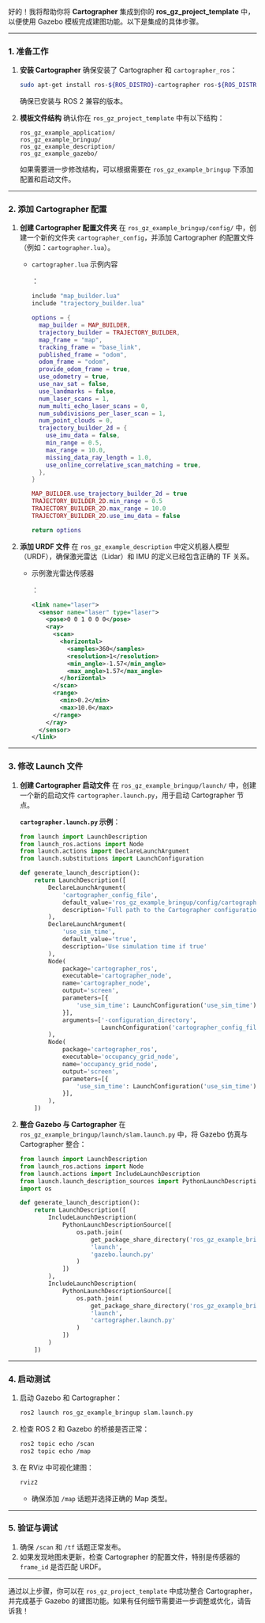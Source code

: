 好的！我将帮助你将 **Cartographer** 集成到你的 **ros_gz_project_template** 中，以便使用 Gazebo 模板完成建图功能。以下是集成的具体步骤。

------

### **1. 准备工作**

1. **安装 Cartographer** 确保安装了 Cartographer 和 `cartographer_ros`：

   ```bash
   sudo apt-get install ros-${ROS_DISTRO}-cartographer ros-${ROS_DISTRO}-cartographer-ros
   ```

   确保已安装与 ROS 2 兼容的版本。

2. **模板文件结构** 确认你在 `ros_gz_project_template` 中有以下结构：

   ```
   ros_gz_example_application/
   ros_gz_example_bringup/
   ros_gz_example_description/
   ros_gz_example_gazebo/
   ```

   如果需要进一步修改结构，可以根据需要在 `ros_gz_example_bringup` 下添加配置和启动文件。

------

### **2. 添加 Cartographer 配置**

1. **创建 Cartographer 配置文件夹** 在 `ros_gz_example_bringup/config/` 中，创建一个新的文件夹 `cartographer_config`，并添加 Cartographer 的配置文件（例如：`cartographer.lua`）。

   - `cartographer.lua` 示例内容

     ：

     ```lua
     include "map_builder.lua"
     include "trajectory_builder.lua"
     
     options = {
       map_builder = MAP_BUILDER,
       trajectory_builder = TRAJECTORY_BUILDER,
       map_frame = "map",
       tracking_frame = "base_link",
       published_frame = "odom",
       odom_frame = "odom",
       provide_odom_frame = true,
       use_odometry = true,
       use_nav_sat = false,
       use_landmarks = false,
       num_laser_scans = 1,
       num_multi_echo_laser_scans = 0,
       num_subdivisions_per_laser_scan = 1,
       num_point_clouds = 0,
       trajectory_builder_2d = {
         use_imu_data = false,
         min_range = 0.5,
         max_range = 10.0,
         missing_data_ray_length = 1.0,
         use_online_correlative_scan_matching = true,
       },
     }
     
     MAP_BUILDER.use_trajectory_builder_2d = true
     TRAJECTORY_BUILDER_2D.min_range = 0.5
     TRAJECTORY_BUILDER_2D.max_range = 10.0
     TRAJECTORY_BUILDER_2D.use_imu_data = false
     
     return options
     ```

2. **添加 URDF 文件** 在 `ros_gz_example_description` 中定义机器人模型（URDF），确保激光雷达（Lidar）和 IMU 的定义已经包含正确的 TF 关系。

   - 示例激光雷达传感器

     ：

     ```xml
     <link name="laser">
       <sensor name="laser" type="laser">
         <pose>0 0 1 0 0 0</pose>
         <ray>
           <scan>
             <horizontal>
               <samples>360</samples>
               <resolution>1</resolution>
               <min_angle>-1.57</min_angle>
               <max_angle>1.57</max_angle>
             </horizontal>
           </scan>
           <range>
             <min>0.2</min>
             <max>10.0</max>
           </range>
         </ray>
       </sensor>
     </link>
     ```

------

### **3. 修改 Launch 文件**

1. **创建 Cartographer 启动文件** 在 `ros_gz_example_bringup/launch/` 中，创建一个新的启动文件 `cartographer.launch.py`，用于启动 Cartographer 节点。

   **`cartographer.launch.py` 示例**：

   ```python
   from launch import LaunchDescription
   from launch_ros.actions import Node
   from launch.actions import DeclareLaunchArgument
   from launch.substitutions import LaunchConfiguration
   
   def generate_launch_description():
       return LaunchDescription([
           DeclareLaunchArgument(
               'cartographer_config_file',
               default_value='ros_gz_example_bringup/config/cartographer_config/cartographer.lua',
               description='Full path to the Cartographer configuration file'
           ),
           DeclareLaunchArgument(
               'use_sim_time',
               default_value='true',
               description='Use simulation time if true'
           ),
           Node(
               package='cartographer_ros',
               executable='cartographer_node',
               name='cartographer_node',
               output='screen',
               parameters=[{
                   'use_sim_time': LaunchConfiguration('use_sim_time')
               }],
               arguments=['-configuration_directory', 
                          LaunchConfiguration('cartographer_config_file')],
           ),
           Node(
               package='cartographer_ros',
               executable='occupancy_grid_node',
               name='occupancy_grid_node',
               output='screen',
               parameters=[{
                   'use_sim_time': LaunchConfiguration('use_sim_time')
               }],
           ),
       ])
   ```

2. **整合 Gazebo 与 Cartographer** 在 `ros_gz_example_bringup/launch/slam.launch.py` 中，将 Gazebo 仿真与 Cartographer 整合：

   ```python
   from launch import LaunchDescription
   from launch_ros.actions import Node
   from launch.actions import IncludeLaunchDescription
   from launch.launch_description_sources import PythonLaunchDescriptionSource
   import os
   
   def generate_launch_description():
       return LaunchDescription([
           IncludeLaunchDescription(
               PythonLaunchDescriptionSource([
                   os.path.join(
                       get_package_share_directory('ros_gz_example_bringup'),
                       'launch',
                       'gazebo.launch.py'
                   )
               ])
           ),
           IncludeLaunchDescription(
               PythonLaunchDescriptionSource([
                   os.path.join(
                       get_package_share_directory('ros_gz_example_bringup'),
                       'launch',
                       'cartographer.launch.py'
                   )
               ])
           )
       ])
   ```

------

### **4. 启动测试**

1. 启动 Gazebo 和 Cartographer：

   ```bash
   ros2 launch ros_gz_example_bringup slam.launch.py
   ```

2. 检查 ROS 2 和 Gazebo 的桥接是否正常：

   ```bash
   ros2 topic echo /scan
   ros2 topic echo /map
   ```

3. 在 RViz 中可视化建图：

   ```bash
   rviz2
   ```

   - 确保添加 `/map` 话题并选择正确的 Map 类型。

------

### **5. 验证与调试**

1. 确保 `/scan` 和 `/tf` 话题正常发布。
2. 如果发现地图未更新，检查 Cartographer 的配置文件，特别是传感器的 `frame_id` 是否匹配 URDF。

------

通过以上步骤，你可以在 `ros_gz_project_template` 中成功整合 Cartographer，并完成基于 Gazebo 的建图功能。如果有任何细节需要进一步调整或优化，请告诉我！